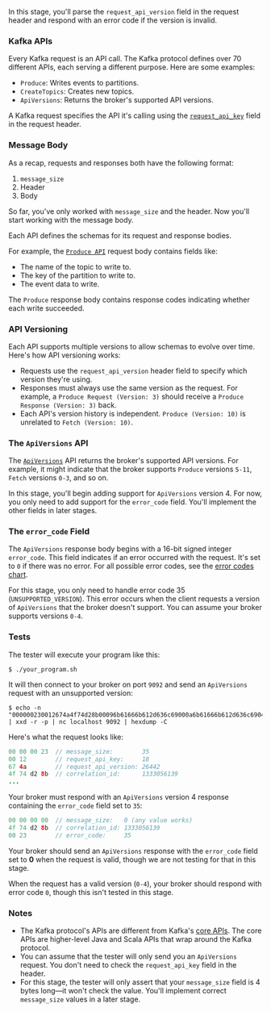 In this stage, you'll parse the `request_api_version` field in the request header and respond with an error code if the version is invalid.

### Kafka APIs

Every Kafka request is an API call. The Kafka protocol defines over 70 different APIs, each serving a different purpose. Here are some examples:
- `Produce`: Writes events to partitions.
- `CreateTopics`: Creates new topics.
- `ApiVersions`: Returns the broker's supported API versions.

A Kafka request specifies the API it's calling using the [`request_api_key`](https://kafka.apache.org/protocol.html#protocol_api_keys) field in the request header.

### Message Body

As a recap, requests and responses both have the following format:

1. `message_size`
2. Header
3. Body

So far, you've only worked with `message_size` and the header. Now you'll start working with the message body.

Each API defines the schemas for its request and response bodies. 

For example, the [`Produce API`](https://kafka.apache.org/protocol.html#The_Messages_Produce) request body contains fields like:

- The name of the topic to write to.
- The key of the partition to write to.
- The event data to write.

The `Produce` response body contains response codes indicating whether each write succeeded.

### API Versioning

Each API supports multiple versions to allow schemas to evolve over time. Here's how API versioning works:

- Requests use the `request_api_version` header field to specify which version they're using.
- Responses must always use the same version as the request. For example, a `Produce Request (Version: 3)` should receive a `Produce Response (Version: 3)` back.
- Each API's version history is independent. `Produce (Version: 10)` is unrelated to `Fetch (Version: 10)`.

### The `ApiVersions` API

The [`ApiVersions`](https://kafka.apache.org/protocol.html#The_Messages_ApiVersions) API returns the broker's supported API versions. For example, it might indicate that the broker supports `Produce` versions `5-11`, `Fetch` versions `0-3`, and so on.

In this stage, you'll begin adding support for `ApiVersions` version 4. For now, you only need to add support for the `error_code` field. You'll implement the other fields in later stages.

### The `error_code` Field

The `ApiVersions` response body begins with a 16-bit signed integer `error_code`. This field indicates if an error occurred with the request. It's set to `0` if there was no error. For all possible error codes, see the [error codes chart](https://kafka.apache.org/protocol.html#protocol_error_codes).

For this stage, you only need to handle error code 35 (`UNSUPPORTED_VERSION`). This error occurs when the client requests a version of `ApiVersions` that the broker doesn't support. You can assume your broker supports versions `0-4`.

### Tests

The tester will execute your program like this:

```
$ ./your_program.sh
```

It will then connect to your broker on port `9092` and send an `ApiVersions` request with an unsupported version:

```
$ echo -n "000000230012674a4f74d28b00096b61666b612d636c69000a6b61666b612d636c6904302e3100" | xxd -r -p | nc localhost 9092 | hexdump -C
```

Here's what the request looks like:

```java
00 00 00 23  // message_size:        35
00 12        // request_api_key:     18
67 4a        // request_api_version: 26442
4f 74 d2 8b  // correlation_id:      1333056139
...
```

Your broker must respond with an `ApiVersions` version 4 response containing the `error_code` field set to `35`:
```java
00 00 00 00  // message_size:   0 (any value works)
4f 74 d2 8b  // correlation_id: 1333056139
00 23        // error_code:     35
```

Your broker should send an `ApiVersions` response with the `error_code` field set to **0** when the request is valid, though we are not testing for that in this stage.

When the request has a valid version (`0-4`), your broker should respond with error code `0`, though this isn't tested in this stage.

### Notes

- The Kafka protocol's APIs are different from Kafka's [core APIs](https://kafka.apache.org/documentation/#intro_apis). The core APIs are higher-level Java and Scala APIs that wrap around the Kafka protocol.
- You can assume that the tester will only send you an `ApiVersions` request. You don't need to check the `request_api_key` field in the header.
- For this stage, the tester will only assert that your `message_size` field is 4 bytes long—it won't check the value. You'll implement correct `message_size` values in a later stage.
